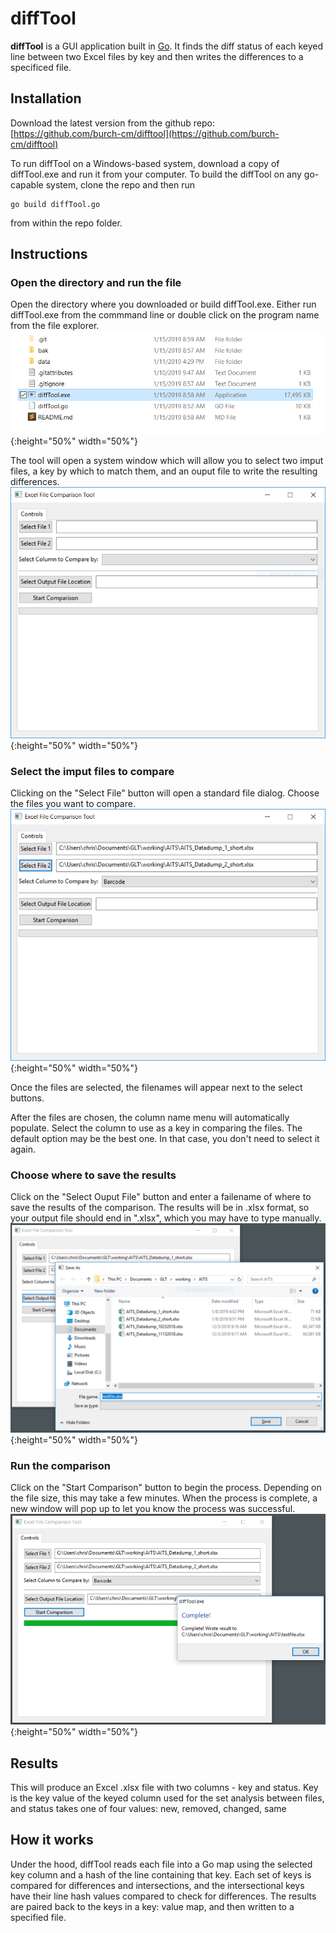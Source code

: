 # diffTool

**diffTool** is a GUI application built in [Go](https://golang.org). It finds the diff status of each keyed line between two Excel files by key and then writes the differences to a specificed file.


## Installation
Download the latest version from the github repo:
[https://github.com/burch-cm/difftool](https://github.com/burch-cm/difftool)

To run diffTool on a Windows-based system, download a copy of diffTool.exe and run it from your computer. To build the diffTool on any go-capable system, clone the repo and then run 
``` 
go build diffTool.go
```
from within the repo folder.

## Instructions  

### Open the directory and run the file  
Open the directory where you downloaded or build diffTool.exe. Either run diffTool.exe from the commmand line or double click on the program name from the file explorer.  
![](img/01_select.PNG?raw=true){:height="50%" width="50%"}

The tool will open a system window which will allow you to select two imput files, a key by which to match them, and an ouput file to write the resulting differences.  
![](img/02_opened.PNG?raw=true){:height="50%" width="50%"}

### Select the imput files to compare  
Clicking on the "Select File" button will open a standard file dialog. Choose the files you want to compare.  
![](img/04_fileselected.PNG?raw=true){:height="50%" width="50%"}

Once the files are selected, the filenames will appear next to the select buttons.

After the files are chosen, the column name menu will automatically populate. Select the column to use as a key in comparing the files. The default option may be the best one. In that case, you don't need to select it again.

### Choose where to save the results  
Click on the "Select Ouput File" button and enter a failename of where to save the results of the comparison. The results will be in .xlsx format, so your output file should end in ".xlsx", which you may have to type manually.  
![](img/06_savedialog.PNG?raw=true){:height="50%" width="50%"}

### Run the comparison
Click on the "Start Comparison" button to begin the process. Depending on the file size, this may take a few minutes. When the process is complete, a new window will pop up to let you know the process was successful.
![](img/07_complete.PNG?raw=true){:height="50%" width="50%"}  

## Results

This will produce an Excel .xlsx file with two columns - key and status. Key is the key value of the keyed column used for the set analysis between files, and status takes one of four values: new, removed, changed, same

## How it works  
Under the hood, diffTool reads each file into a Go map using the selected key column and a hash of the line containing that key. Each set of keys is compared for differences and intersections, and the intersectional keys have their line hash values compared to check for differences. The results are paired back to the keys in a key: value map, and then written to a specified file.
